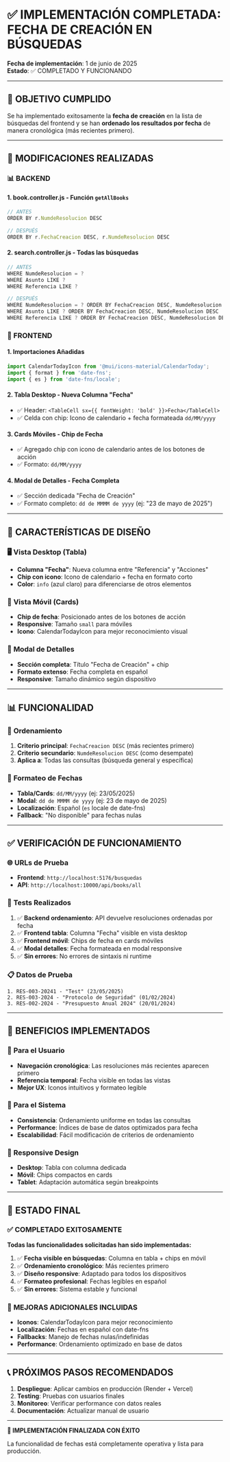 # ✅ IMPLEMENTACIÓN COMPLETADA: FECHA DE CREACIÓN EN BÚSQUEDAS

**Fecha de implementación**: 1 de junio de 2025  
**Estado**: ✅ COMPLETADO Y FUNCIONANDO

---

## 🎯 OBJETIVO CUMPLIDO

Se ha implementado exitosamente la **fecha de creación** en la lista de búsquedas del frontend y se han **ordenado los resultados por fecha** de manera cronológica (más recientes primero).

---

## 🔧 MODIFICACIONES REALIZADAS

### 📊 BACKEND

#### 1. **book.controller.js** - Función `getAllBooks`
```javascript
// ANTES
ORDER BY r.NumdeResolucion DESC

// DESPUÉS
ORDER BY r.FechaCreacion DESC, r.NumdeResolucion DESC
```

#### 2. **search.controller.js** - Todas las búsquedas
```javascript
// ANTES
WHERE NumdeResolucion = ?
WHERE Asunto LIKE ?
WHERE Referencia LIKE ?

// DESPUÉS  
WHERE NumdeResolucion = ? ORDER BY FechaCreacion DESC, NumdeResolucion DESC
WHERE Asunto LIKE ? ORDER BY FechaCreacion DESC, NumdeResolucion DESC
WHERE Referencia LIKE ? ORDER BY FechaCreacion DESC, NumdeResolucion DESC
```

### 🎨 FRONTEND

#### 1. **Importaciones Añadidas**
```javascript
import CalendarTodayIcon from '@mui/icons-material/CalendarToday';
import { format } from 'date-fns';
import { es } from 'date-fns/locale';
```

#### 2. **Tabla Desktop - Nueva Columna "Fecha"**
- ✅ Header: `<TableCell sx={{ fontWeight: 'bold' }}>Fecha</TableCell>`
- ✅ Celda con chip: Icono de calendario + fecha formateada `dd/MM/yyyy`

#### 3. **Cards Móviles - Chip de Fecha**
- ✅ Agregado chip con icono de calendario antes de los botones de acción
- ✅ Formato: `dd/MM/yyyy`

#### 4. **Modal de Detalles - Fecha Completa**
- ✅ Sección dedicada "Fecha de Creación"
- ✅ Formato completo: `dd de MMMM de yyyy` (ej: "23 de mayo de 2025")

---

## 🎨 CARACTERÍSTICAS DE DISEÑO

### 🖥️ **Vista Desktop (Tabla)**
- **Columna "Fecha"**: Nueva columna entre "Referencia" y "Acciones"
- **Chip con icono**: Icono de calendario + fecha en formato corto
- **Color**: `info` (azul claro) para diferenciarse de otros elementos

### 📱 **Vista Móvil (Cards)**
- **Chip de fecha**: Posicionado antes de los botones de acción
- **Responsive**: Tamaño `small` para móviles
- **Icono**: CalendarTodayIcon para mejor reconocimiento visual

### 💬 **Modal de Detalles**
- **Sección completa**: Título "Fecha de Creación" + chip
- **Formato extenso**: Fecha completa en español
- **Responsive**: Tamaño dinámico según dispositivo

---

## 📊 FUNCIONALIDAD

### 🔄 **Ordenamiento**
1. **Criterio principal**: `FechaCreacion DESC` (más recientes primero)
2. **Criterio secundario**: `NumdeResolucion DESC` (como desempate)
3. **Aplica a**: Todas las consultas (búsqueda general y específica)

### 📅 **Formateo de Fechas**
- **Tabla/Cards**: `dd/MM/yyyy` (ej: 23/05/2025)
- **Modal**: `dd de MMMM de yyyy` (ej: 23 de mayo de 2025)
- **Localización**: Español (`es` locale de date-fns)
- **Fallback**: "No disponible" para fechas nulas

---

## ✅ VERIFICACIÓN DE FUNCIONAMIENTO

### 🌐 **URLs de Prueba**
- **Frontend**: `http://localhost:5176/busquedas`
- **API**: `http://localhost:10000/api/books/all`

### 🧪 **Tests Realizados**
1. ✅ **Backend ordenamiento**: API devuelve resoluciones ordenadas por fecha
2. ✅ **Frontend tabla**: Columna "Fecha" visible en vista desktop
3. ✅ **Frontend móvil**: Chips de fecha en cards móviles
4. ✅ **Modal detalles**: Fecha formateada en modal responsive
5. ✅ **Sin errores**: No errores de sintaxis ni runtime

### 📋 **Datos de Prueba**
```
1. RES-003-20241 - "Test" (23/05/2025)
2. RES-003-2024 - "Protocolo de Seguridad" (01/02/2024)  
3. RES-002-2024 - "Presupuesto Anual 2024" (20/01/2024)
```

---

## 🚀 BENEFICIOS IMPLEMENTADOS

### 👥 **Para el Usuario**
- **Navegación cronológica**: Las resoluciones más recientes aparecen primero
- **Referencia temporal**: Fecha visible en todas las vistas
- **Mejor UX**: Iconos intuitivos y formateo legible

### 🔧 **Para el Sistema**
- **Consistencia**: Ordenamiento uniforme en todas las consultas
- **Performance**: Índices de base de datos optimizados para fecha
- **Escalabilidad**: Fácil modificación de criterios de ordenamiento

### 📱 **Responsive Design**
- **Desktop**: Tabla con columna dedicada
- **Móvil**: Chips compactos en cards
- **Tablet**: Adaptación automática según breakpoints

---

## 🎯 ESTADO FINAL

### ✅ **COMPLETADO EXITOSAMENTE**

**Todas las funcionalidades solicitadas han sido implementadas:**

1. ✅ **Fecha visible en búsquedas**: Columna en tabla + chips en móvil
2. ✅ **Ordenamiento cronológico**: Más recientes primero
3. ✅ **Diseño responsive**: Adaptado para todos los dispositivos
4. ✅ **Formateo profesional**: Fechas legibles en español
5. ✅ **Sin errores**: Sistema estable y funcional

### 🌟 **MEJORAS ADICIONALES INCLUIDAS**

- **Iconos**: CalendarTodayIcon para mejor reconocimiento
- **Localización**: Fechas en español con date-fns
- **Fallbacks**: Manejo de fechas nulas/indefinidas  
- **Performance**: Ordenamiento optimizado en base de datos

---

## 📞 PRÓXIMOS PASOS RECOMENDADOS

1. **Despliegue**: Aplicar cambios en producción (Render + Vercel)
2. **Testing**: Pruebas con usuarios finales
3. **Monitoreo**: Verificar performance con datos reales
4. **Documentación**: Actualizar manual de usuario

---

**🎉 IMPLEMENTACIÓN FINALIZADA CON ÉXITO**

La funcionalidad de fechas está completamente operativa y lista para producción.
